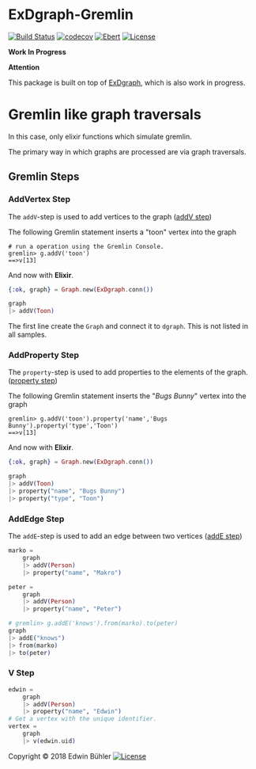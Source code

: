 # ExDgraph-Gremlin
[![Build Status](https://semaphoreci.com/api/v1/fulnir/exdgraph-gremlin/branches/master/shields_badge.svg)](https://semaphoreci.com/fulnir/exdgraph-gremlin) [![codecov](https://codecov.io/bb/fulnir/dexgraph/branch/master/graph/badge.svg)](https://codecov.io/bb/fulnir/dexgraph) [![Ebert](https://ebertapp.io/github/Fulnir/dexgraph.svg)](https://ebertapp.io/github/Fulnir/dexgraph)
 [![License](https://img.shields.io/badge/License-Apache%202.0-blue.svg)](LICENSE.md)

**Work In Progress**

**Attention**

This package is built on top of [ExDgraph](https://github.com/ospaarmann/exdgraph), which is also work in progress.


# Gremlin like graph traversals

In this case, only elixir functions which simulate gremlin.

The primary way in which graphs are processed are via graph traversals.

## Gremlin Steps

### AddVertex Step
The `addV`-step is used to add vertices to the graph ([addV step](http://tinkerpop.apache.org/docs/current/reference/#addvertex-step))

  
The following Gremlin statement inserts a "toon" vertex into the graph
```
# run a operation using the Gremlin Console. 
gremlin> g.addV('toon')
==>v[13]
```

And now with **Elixir**.
```elixir
{:ok, graph} = Graph.new(ExDgraph.conn())

graph
|> addV(Toon)
```
The first line create the `Graph` and connect it to `dgraph`. This is not listed in all samples.

### AddProperty Step
The `property`-step is used to add properties to the elements of the graph. ([property step](http://tinkerpop.apache.org/docs/current/reference/#addproperty-step))

The following Gremlin statement inserts the "*Bugs Bunny*" vertex into the graph
```
gremlin> g.addV('toon').property('name','Bugs Bunny').property('type','Toon')
==>v[13]
```

And now with **Elixir**.
```elixir
{:ok, graph} = Graph.new(ExDgraph.conn())

graph
|> addV(Toon)
|> property("name", "Bugs Bunny")
|> property("type", "Toon")
```

### AddEdge Step
The `addE`-step is used to add an edge between two vertices  ([addE step](http://tinkerpop.apache.org/docs/current/reference/#addedge-step)) 


```elixir
marko =
    graph
    |> addV(Person)
    |> property("name", "Makro")

peter =
    graph
    |> addV(Person)
    |> property("name", "Peter")

# gremlin> g.addE('knows').from(marko).to(peter)
graph
|> addE("knows")
|> from(marko)
|> to(peter)
```

###  V Step


```elixir
edwin =
    graph
    |> addV(Person)
    |> property("name", "Edwin")
# Get a vertex with the unique identifier.
vertex =
    graph
    |> v(edwin.uid)
```




Copyright © 2018 Edwin Bühler  [![License](https://img.shields.io/badge/License-Apache%202.0-blue.svg)](LICENSE.md)